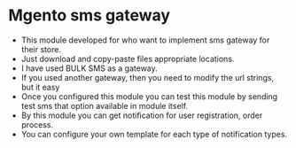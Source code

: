 Mgento sms gateway
=========

* This module developed for who want to implement sms gateway for their store.
* Just download and copy-paste files appropriate locations.
* I have used BULK SMS as a gateway.
* If you used another gateway, then you need to modify the url strings, but it easy
* Once you configured this module you can test this module by sending test sms that option available in module itself.
* By this module you can get notification for user registration, order process.
* You can configure your own template for each type of notification types.
